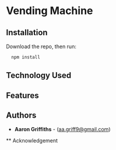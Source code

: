# Vending Machine


## Installation

Download the repo, then run:

```bash
  npm install
```

## Technology Used


## Features


## Authors
* **Aaron Griffiths** - (aa.griff9@gmail.com)

** Acknowledgement
